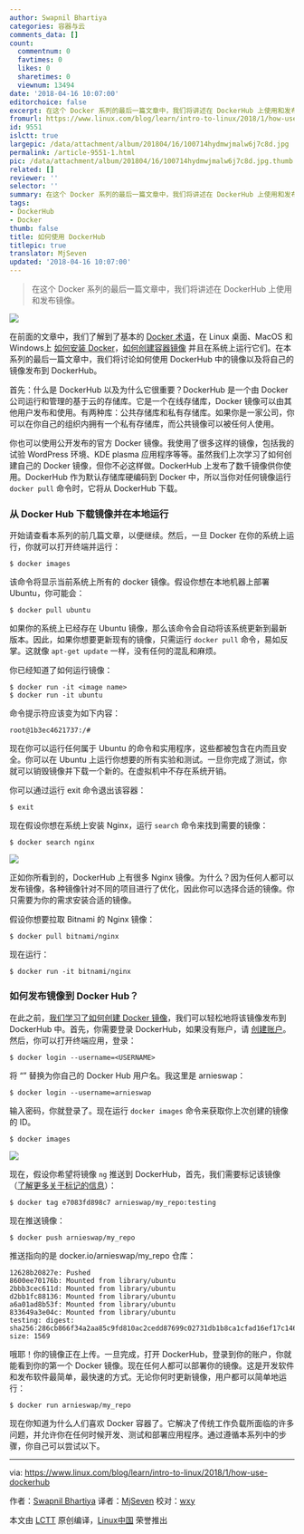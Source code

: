 ```yaml
---
author: Swapnil Bhartiya
categories: 容器与云
comments_data: []
count:
  commentnum: 0
  favtimes: 0
  likes: 0
  sharetimes: 0
  viewnum: 13494
date: '2018-04-16 10:07:00'
editorchoice: false
excerpt: 在这个 Docker 系列的最后一篇文章中，我们将讲述在 DockerHub 上使用和发布镜像。
fromurl: https://www.linux.com/blog/learn/intro-to-linux/2018/1/how-use-dockerhub
id: 9551
islctt: true
largepic: /data/attachment/album/201804/16/100714hydmwjmalw6j7c8d.jpg
permalink: /article-9551-1.html
pic: /data/attachment/album/201804/16/100714hydmwjmalw6j7c8d.jpg.thumb.jpg
related: []
reviewer: ''
selector: ''
summary: 在这个 Docker 系列的最后一篇文章中，我们将讲述在 DockerHub 上使用和发布镜像。
tags:
- DockerHub
- Docker
thumb: false
title: 如何使用 DockerHub
titlepic: true
translator: MjSeven
updated: '2018-04-16 10:07:00'
---
```



> 
> 在这个 Docker 系列的最后一篇文章中，我们将讲述在 DockerHub 上使用和发布镜像。
> 
> 
> 


![](/data/attachment/album/201804/16/100714hydmwjmalw6j7c8d.jpg)


在前面的文章中，我们了解到了基本的 [Docker 术语](https://www.linux.com/blog/intro-to-linux/2017/12/container-basics-terms-you-need-know)，在 Linux 桌面、MacOS 和 Windows上 [如何安装 Docker](/article-9773-1.html)，[如何创建容器镜像](/article-9541-1.html) 并且在系统上运行它们。在本系列的最后一篇文章中，我们将讨论如何使用 DockerHub 中的镜像以及将自己的镜像发布到 DockerHub。


首先：什么是 DockerHub 以及为什么它很重要？DockerHub 是一个由 Docker 公司运行和管理的基于云的存储库。它是一个在线存储库，Docker 镜像可以由其他用户发布和使用。有两种库：公共存储库和私有存储库。如果你是一家公司，你可以在你自己的组织内拥有一个私有存储库，而公共镜像可以被任何人使用。


你也可以使用公开发布的官方 Docker 镜像。我使用了很多这样的镜像，包括我的试验 WordPress 环境、KDE plasma 应用程序等等。虽然我们上次学习了如何创建自己的 Docker 镜像，但你不必这样做。DockerHub 上发布了数千镜像供你使用。DockerHub 作为默认存储库硬编码到 Docker 中，所以当你对任何镜像运行 `docker pull` 命令时，它将从 DockerHub 下载。


### 从 Docker Hub 下载镜像并在本地运行


开始请查看本系列的前几篇文章，以便继续。然后，一旦 Docker 在你的系统上运行，你就可以打开终端并运行：



```
$ docker images

```

该命令将显示当前系统上所有的 docker 镜像。假设你想在本地机器上部署 Ubuntu，你可能会：



```
$ docker pull ubuntu

```

如果你的系统上已经存在 Ubuntu 镜像，那么该命令会自动将该系统更新到最新版本。因此，如果你想要更新现有的镜像，只需运行 `docker pull` 命令，易如反掌。这就像 `apt-get update` 一样，没有任何的混乱和麻烦。


你已经知道了如何运行镜像：



```
$ docker run -it <image name>
$ docker run -it ubuntu

```

命令提示符应该变为如下内容：



```
root@1b3ec4621737:/#

```

现在你可以运行任何属于 Ubuntu 的命令和实用程序，这些都被包含在内而且安全。你可以在 Ubuntu 上运行你想要的所有实验和测试。一旦你完成了测试，你就可以销毁镜像并下载一个新的。在虚拟机中不存在系统开销。


你可以通过运行 exit 命令退出该容器：



```
$ exit

```

现在假设你想在系统上安装 Nginx，运行 `search` 命令来找到需要的镜像：



```
$ docker search nginx

```

![](/data/attachment/album/201804/16/101005skzrmrav3x5m5llc.png)


正如你所看到的，DockerHub 上有很多 Nginx 镜像。为什么？因为任何人都可以发布镜像，各种镜像针对不同的项目进行了优化，因此你可以选择合适的镜像。你只需要为你的需求安装合适的镜像。


假设你想要拉取 Bitnami 的 Nginx 镜像：



```
$ docker pull bitnami/nginx

```

现在运行：



```
$ docker run -it bitnami/nginx

```

### 如何发布镜像到 Docker Hub？


在此之前，[我们学习了如何创建 Docker 镜像](/article-9541-1.html)，我们可以轻松地将该镜像发布到 DockerHub 中。首先，你需要登录 DockerHub，如果没有账户，请 [创建账户](https://hub.docker.com/)。然后，你可以打开终端应用，登录：



```
$ docker login --username=<USERNAME>

```

将 “” 替换为你自己的 Docker Hub 用户名。我这里是 arnieswap：



```
$ docker login --username=arnieswap

```

输入密码，你就登录了。现在运行 `docker images` 命令来获取你上次创建的镜像的 ID。



```
$ docker images

```

![](/data/attachment/album/201804/16/101107j98rv69sm8v96bss.png)


现在，假设你希望将镜像 `ng` 推送到 DockerHub，首先，我们需要标记该镜像（[了解更多关于标记的信息](https://www.linux.com/blog/intro-to-linux/2017/12/container-basics-terms-you-need-know)）：



```
$ docker tag e7083fd898c7 arnieswap/my_repo:testing

```

现在推送镜像：



```
$ docker push arnieswap/my_repo

```

推送指向的是 docker.io/arnieswap/my\_repo 仓库：



```
12628b20827e: Pushed
8600ee70176b: Mounted from library/ubuntu
2bbb3cec611d: Mounted from library/ubuntu
d2bb1fc88136: Mounted from library/ubuntu
a6a01ad8b53f: Mounted from library/ubuntu
833649a3e04c: Mounted from library/ubuntu
testing: digest: sha256:286cb866f34a2aa85c9fd810ac2cedd87699c02731db1b8ca1cfad16ef17c146 size: 1569

```

哦耶！你的镜像正在上传。一旦完成，打开 DockerHub，登录到你的账户，你就能看到你的第一个 Docker 镜像。现在任何人都可以部署你的镜像。这是开发软件和发布软件最简单，最快速的方式。无论你何时更新镜像，用户都可以简单地运行：



```
$ docker run arnieswap/my_repo

```

现在你知道为什么人们喜欢 Docker 容器了。它解决了传统工作负载所面临的许多问题，并允许你在任何时候开发、测试和部署应用程序。通过遵循本系列中的步骤，你自己可以尝试以下。




---


via: <https://www.linux.com/blog/learn/intro-to-linux/2018/1/how-use-dockerhub>


作者：[Swapnil Bhartiya](https://www.linux.com/users/arnieswap) 译者：[MjSeven](https://github.com/MjSeven) 校对：[wxy](https://github.com/wxy)


本文由 [LCTT](https://github.com/LCTT/TranslateProject) 原创编译，[Linux中国](https://linux.cn/) 荣誉推出